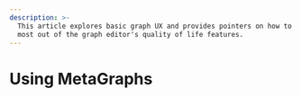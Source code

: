 ```yaml
---
description: >-
  This article explores basic graph UX and provides pointers on how to get the
  most out of the graph editor's quality of life features.
---
```


# Using MetaGraphs

